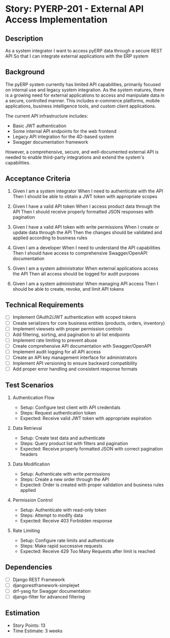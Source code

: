 # Story: PYERP-201 - External API Access Implementation

## Description
As a system integrator
I want to access pyERP data through a secure REST API
So that I can integrate external applications with the ERP system

## Background
The pyERP system currently has limited API capabilities, primarily focused on internal use and legacy system integration. As the system matures, there is a growing need for external applications to access and manipulate data in a secure, controlled manner. This includes e-commerce platforms, mobile applications, business intelligence tools, and custom client applications.

The current API infrastructure includes:
- Basic JWT authentication
- Some internal API endpoints for the web frontend
- Legacy API integration for the 4D-based system
- Swagger documentation framework

However, a comprehensive, secure, and well-documented external API is needed to enable third-party integrations and extend the system's capabilities.

## Acceptance Criteria
1. Given I am a system integrator
   When I need to authenticate with the API
   Then I should be able to obtain a JWT token with appropriate scopes

2. Given I have a valid API token
   When I access product data through the API
   Then I should receive properly formatted JSON responses with pagination

3. Given I have a valid API token with write permissions
   When I create or update data through the API
   Then the changes should be validated and applied according to business rules

4. Given I am a developer
   When I need to understand the API capabilities
   Then I should have access to comprehensive Swagger/OpenAPI documentation

5. Given I am a system administrator
   When external applications access the API
   Then all access should be logged for audit purposes

6. Given I am a system administrator
   When managing API access
   Then I should be able to create, revoke, and limit API tokens

## Technical Requirements
- [ ] Implement OAuth2/JWT authentication with scoped tokens
- [ ] Create serializers for core business entities (products, orders, inventory)
- [ ] Implement viewsets with proper permission controls
- [ ] Add filtering, sorting, and pagination to all list endpoints
- [ ] Implement rate limiting to prevent abuse
- [ ] Create comprehensive API documentation with Swagger/OpenAPI
- [ ] Implement audit logging for all API access
- [ ] Create an API key management interface for administrators
- [ ] Implement API versioning to ensure backward compatibility
- [ ] Add proper error handling and consistent response formats

## Test Scenarios
1. Authentication Flow
   - Setup: Configure test client with API credentials
   - Steps: Request authentication token
   - Expected: Receive valid JWT token with appropriate expiration

2. Data Retrieval
   - Setup: Create test data and authenticate
   - Steps: Query product list with filters and pagination
   - Expected: Receive properly formatted JSON with correct pagination headers

3. Data Modification
   - Setup: Authenticate with write permissions
   - Steps: Create a new order through the API
   - Expected: Order is created with proper validation and business rules applied

4. Permission Control
   - Setup: Authenticate with read-only token
   - Steps: Attempt to modify data
   - Expected: Receive 403 Forbidden response

5. Rate Limiting
   - Setup: Configure rate limits and authenticate
   - Steps: Make rapid successive requests
   - Expected: Receive 429 Too Many Requests after limit is reached

## Dependencies
- [ ] Django REST Framework
- [ ] djangorestframework-simplejwt
- [ ] drf-yasg for Swagger documentation
- [ ] django-filter for advanced filtering

## Estimation
- Story Points: 13
- Time Estimate: 3 weeks
